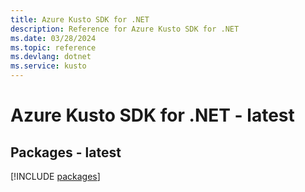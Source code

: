 ```yaml
---
title: Azure Kusto SDK for .NET
description: Reference for Azure Kusto SDK for .NET
ms.date: 03/28/2024
ms.topic: reference
ms.devlang: dotnet
ms.service: kusto
---
```

# Azure Kusto SDK for .NET - latest
## Packages - latest
[!INCLUDE [packages](kusto-index.md)]